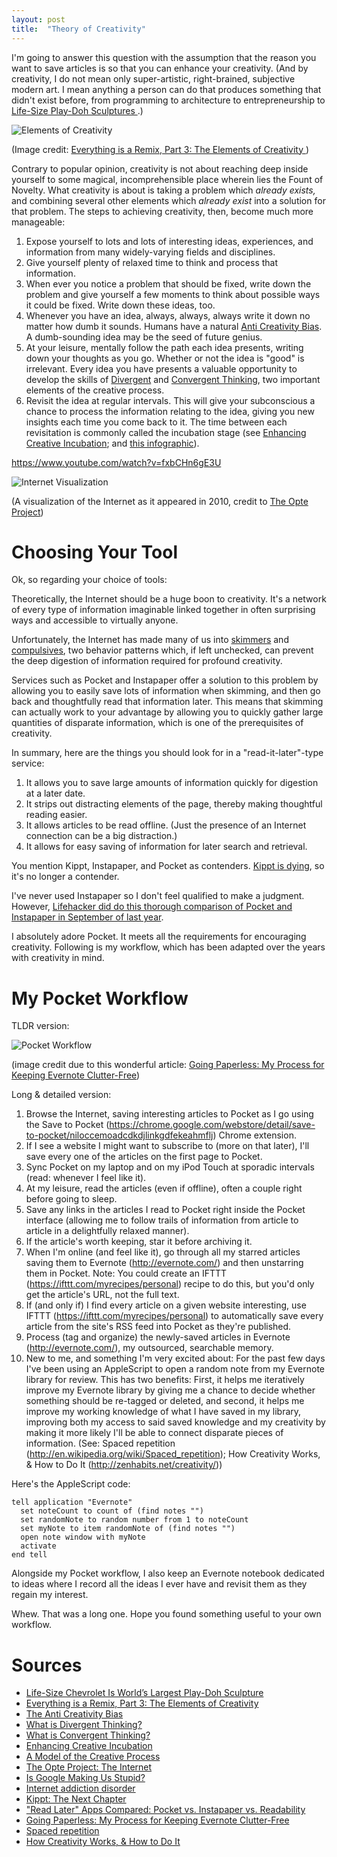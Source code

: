```yaml
---
layout: post
title:  "Theory of Creativity"
---
```


I'm going to answer this question with the assumption that the reason you want to save 
articles is so that you can enhance your creativity. (And by creativity, I do not mean 
only super-artistic, right-brained, subjective modern art. I mean anything a person can do 
that produces something that didn't exist before, from programming to architecture to 
entrepreneurship to [Life-Size Play-Doh Sculptures
](http://www.odditycentral.com/pics/life-size-chevrolet-is-worlds-largest-play-doh-sculpture.html).)

![Elements of Creativity](https://i0.wp.com/www.brainpickings.org/wp-content/uploads/2011/06/remix4.png?w=500&ssl=1)

(Image credit: [Everything is a Remix, Part 3: The Elements of Creativity
](http://www.brainpickings.org/index.php/2011/06/20/everything-is-a-remix-3/))

Contrary to popular opinion, creativity is not about reaching deep inside yourself to some 
magical, incomprehensible place wherein lies the Fount of Novelty. What creativity is 
about is taking a problem which *already exists,* and combining several other elements 
which *already exist* into a solution for that problem. The steps to achieving creativity, 
then, become much more manageable:

1. Expose yourself to lots and lots of interesting ideas, experiences, and information 
from many widely-varying fields and disciplines.
2. Give yourself plenty of relaxed time to think and process that information.
3. When ever you notice a problem that should be fixed, write down the problem and give 
yourself a few moments to think about possible ways it could be fixed. Write down these 
ideas, too.
4. Whenever you have an idea, always, always, always write it down no matter how dumb it 
sounds. Humans have a natural [Anti Creativity Bias](http://historysquared.com/2011/10/04/the-anti-creativity-behavioral-bias/).
A dumb-sounding idea may be the seed of future genius.
5. At your leisure, mentally follow the path each idea presents, writing down your 
thoughts as you go. Whether or not the idea is "good" is irrelevant. Every idea you have 
presents a valuable opportunity to develop the skills of [Divergent](http://www.wisegeek.com/what-is-divergent-thinking.htm) 
and [Convergent Thinking](http://www.wisegeek.com/what-is-convergent-thinking.htm), two 
important elements of the creative process.
6. Revisit the idea at regular intervals. This will give your subconscious a chance to 
process the information relating to the idea, giving you new insights each time you come 
back to it. The time between each revisitation is commonly called the incubation stage 
(see [Enhancing Creative Incubation](http://www.psychologytoday.com/blog/zig-zag/201304/enhancing-creative-incubation); and 
[this infographic](http://www.dubberly.com/wp-content/uploads/2009/03/ddo_creative_process.pdf)).

https://www.youtube.com/watch?v=fxbCHn6gE3U

![Internet Visualization](http://dev2.opte.org/wp-content/uploads/2014/04/home-page-pic.png)

(A visualization of the Internet as it appeared in 2010, credit to 
[The Opte Project](http://www.opte.org/the-internet/))

# Choosing Your Tool

Ok, so regarding your choice of tools:

Theoretically, the Internet should be a huge boon to creativity. It's a network of every 
type of information imaginable linked together in often surprising ways and accessible to 
virtually anyone.

Unfortunately, the Internet has made many of us into [skimmers](http://www.theatlantic.com/magazine/archive/2008/07/is-google-making-us-stupid/306868/) 
and [compulsives](http://en.wikipedia.org/wiki/Internet_addiction_disorder), two behavior 
patterns which, if left unchecked, can prevent the deep digestion of information required 
for profound creativity.

Services such as Pocket and Instapaper offer a solution to this problem by allowing you to 
easily save lots of information when skimming, and then go back and thoughtfully read that 
information later. This means that skimming can actually work to your advantage by 
allowing you to quickly gather large quantities of disparate information, which is one of 
the prerequisites of creativity.

In summary, here are the things you should look for in a "read-it-later"-type service:

1. It allows you to save large amounts of information quickly for digestion at a later date.
2. It strips out distracting elements of the page, thereby making thoughtful reading easier.
3. It allows articles to be read offline. (Just the presence of an Internet connection can be a big distraction.)
4. It allows for easy saving of information for later search and retrieval.

You mention Kippt, Instapaper, and Pocket as contenders. 
[Kippt is dying](http://blog.kippt.com/2014/05/06/the-next-chapter/), so it's no longer a 
contender.

I've never used Instapaper so I don't feel qualified to make a judgment. However, 
[Lifehacker did do this thorough comparison of Pocket and Instapaper in September of last 
year](http://lifehacker.com/5894995/bookmark-and-read-later-apps-compared-read-it-later-vs-instapaper-vs-readability).

I absolutely adore Pocket. It meets all the requirements for encouraging creativity. 
Following is my workflow, which has been adapted over the years with creativity in mind.

# My Pocket Workflow

TLDR version:

![Pocket Workflow](http://i1.wp.com/www.jamierubin.net/wp/wp-content/uploads/2014/01/Pocket-Process.jpg?resize=550%2C412)

(image credit due to this wonderful article: [Going Paperless: My Process for Keeping 
Evernote Clutter-Free](http://www.jamierubin.net/2014/01/14/going-paperless-my-process-for-keeping-evernote-clutter-free/))

Long & detailed version:

1. Browse the Internet, saving interesting articles to Pocket as I go using the Save to Pocket (https://chrome.google.com/webstore/detail/save-to-pocket/niloccemoadcdkdjlinkgdfekeahmflj) Chrome extension.
2. If I see a website I might want to subscribe to (more on that later), I'll save every one of the articles on the first page to Pocket.
3. Sync Pocket on my laptop and on my iPod Touch at sporadic intervals (read: whenever I feel like it).
4. At my leisure, read the articles (even if offline), often a couple right before going to sleep.
5. Save any links in the articles I read to Pocket right inside the Pocket interface (allowing me to follow trails of information from article to article in a delightfully relaxed manner).
6. If the article's worth keeping, star it before archiving it.
7. When I'm online (and feel like it), go through all my starred articles saving them to Evernote (http://evernote.com/) and then unstarring them in Pocket. Note: You could create an IFTTT (https://ifttt.com/myrecipes/personal) recipe to do this, but you'd only get the article's URL, not the full text.
8. If (and only if) I find every article on a given website interesting, use IFTTT (https://ifttt.com/myrecipes/personal) to automatically save every article from the site's RSS feed into Pocket as they're published.
9. Process (tag and organize) the newly-saved articles in Evernote (http://evernote.com/), my outsourced, searchable memory.
10. New to me, and something I'm very excited about: For the past few days I've been using an AppleScript to open a random note from my Evernote library for review. This has two benefits: First, it helps me iteratively improve my Evernote library by giving me a chance to decide whether something should be re-tagged or deleted, and second, it helps me improve my working knowledge of what I have saved in my library, improving both my access to said saved knowledge and my creativity by making it more likely I'll be able to connect disparate pieces of information. (See: Spaced repetition (http://en.wikipedia.org/wiki/Spaced_repetition); How Creativity Works, & How to Do It (http://zenhabits.net/creativity/))

Here's the AppleScript code:

```applescript
tell application "Evernote"
  set noteCount to count of (find notes "")
  set randomNote to random number from 1 to noteCount
  set myNote to item randomNote of (find notes "")
  open note window with myNote
  activate
end tell
```

Alongside my Pocket workflow, I also keep an Evernote notebook dedicated to ideas where I record all the ideas I ever have and revisit them as they regain my interest.

Whew. That was a long one. Hope you found something useful to your own workflow.

# Sources

* [Life-Size Chevrolet Is World’s Largest Play-Doh Sculpture](http://www.odditycentral.com/pics/life-size-chevrolet-is-worlds-largest-play-doh-sculpture.html)
* [Everything is a Remix, Part 3: The Elements of Creativity](http://www.brainpickings.org/index.php/2011/06/20/everything-is-a-remix-3/)
* [The Anti Creativity Bias](http://historysquared.com/2011/10/04/the-anti-creativity-behavioral-bias/)
* [What is Divergent Thinking?](http://www.wisegeek.com/what-is-divergent-thinking.htm)
* [What is Convergent Thinking?](http://www.wisegeek.com/what-is-convergent-thinking.htm)
* [Enhancing Creative Incubation](http://www.psychologytoday.com/blog/zig-zag/201304/enhancing-creative-incubation)
* [A Model of the Creative Process](http://www.dubberly.com/wp-content/uploads/2009/03/ddo_creative_process.pdf)
* [The Opte Project: The Internet](http://www.opte.org/the-internet/)
* [Is Google Making Us Stupid?](http://www.theatlantic.com/magazine/archive/2008/07/is-google-making-us-stupid/306868/)
* [Internet addiction disorder](http://en.wikipedia.org/wiki/Internet_addiction_disorder)
* [Kippt: The Next Chapter](http://blog.kippt.com/2014/05/06/the-next-chapter/)
* ["Read Later" Apps Compared: Pocket vs. Instapaper vs. Readability](http://lifehacker.com/5894995/bookmark-and-read-later-apps-compared-read-it-later-vs-instapaper-vs-readability)
* [Going Paperless: My Process for Keeping Evernote Clutter-Free](http://www.jamierubin.net/2014/01/14/going-paperless-my-process-for-keeping-evernote-clutter-free/)
* [Spaced repetition](http://en.wikipedia.org/wiki/Spaced_repetition)
* [How Creativity Works, & How to Do It](http://zenhabits.net/creativity/)
